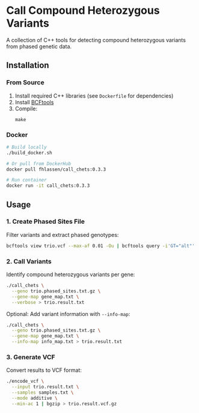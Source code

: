 # Call Compound Heterozygous Variants

A collection of C++ tools for detecting compound heterozygous variants from phased genetic data.

## Installation

### From Source
1. Install required C++ libraries (see `Dockerfile` for dependencies)
2. Install [BCFtools](https://samtools.github.io/bcftools/howtos/install.html)
3. Compile:
   ```
   make
   ```

### Docker
```bash
# Build locally
./build_docker.sh

# Or pull from DockerHub
docker pull fhlassen/call_chets:0.3.3

# Run container
docker run -it call_chets:0.3.3
```

## Usage

### 1. Create Phased Sites File
Filter variants and extract phased genotypes:
```bash
bcftools view trio.vcf --max-af 0.01 -Ou | bcftools query -i'GT="alt"' -f'[%SAMPLE %CHROM:%POS:%REF:%ALT %GT\n]' | gzip > trio.phased_sites.txt.gz
```

### 2. Call Variants
Identify compound heterozygous variants per gene:
```bash
./call_chets \
  --geno trio.phased_sites.txt.gz \
  --gene-map gene_map.txt \
  --verbose > trio.result.txt
```

Optional: Add variant information with `--info-map`:
```bash
./call_chets \
  --geno trio.phased_sites.txt.gz \
  --gene-map gene_map.txt \
  --info-map info_map.txt > trio.result.txt
```

### 3. Generate VCF
Convert results to VCF format:
```bash
./encode_vcf \
  --input trio.result.txt \
  --samples samples.txt \
  --mode additive \
  --min-ac 1 | bgzip > trio.result.vcf.gz
```
